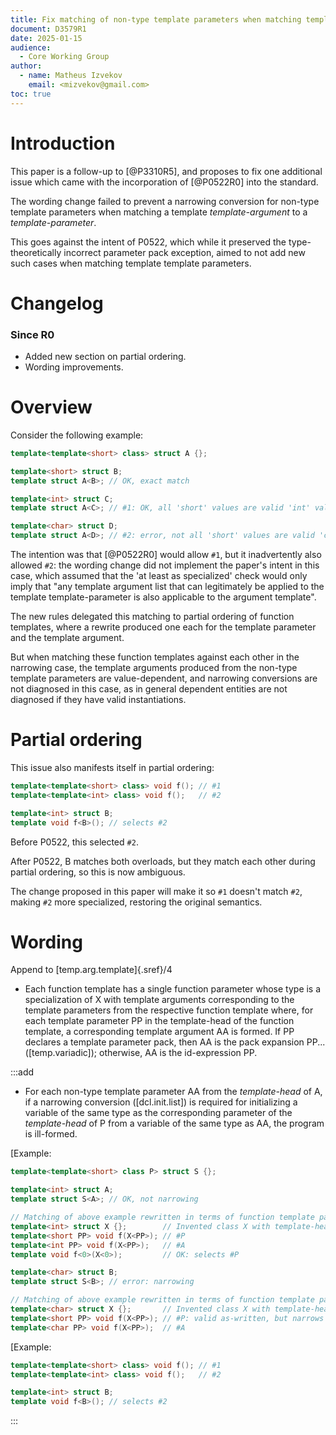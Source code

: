 ```yaml
---
title: Fix matching of non-type template parameters when matching template template parameters
document: D3579R1
date: 2025-01-15
audience:
  - Core Working Group
author:
  - name: Matheus Izvekov
    email: <mizvekov@gmail.com>
toc: true
---
```


# Introduction

This paper is a follow-up to [@P3310R5], and proposes to fix one additional issue which came with the incorporation of [@P0522R0] into the standard.

The wording change failed to prevent a narrowing conversion for non-type template parameters when matching a template *template-argument* to a *template-parameter*.

This goes against the intent of P0522, which while it preserved the type-theoretically incorrect parameter pack exception, aimed to not add new such cases when matching template template parameters.

# Changelog

### Since R0

* Added new section on partial ordering.
* Wording improvements.

# Overview

Consider the following example:
```C++
template<template<short> class> struct A {};

template<short> struct B;
template struct A<B>; // OK, exact match

template<int> struct C;
template struct A<C>; // #1: OK, all 'short' values are valid 'int' values

template<char> struct D;
template struct A<D>; // #2: error, not all 'short' values are valid 'char' values
```

The intention was that [@P0522R0] would allow `#1`, but it inadvertently also allowed `#2`: the wording change did not implement the paper's intent in this case, which assumed that the 'at least as specialized' check would only imply that "any template argument list that can legitimately be applied to the template template-parameter is also applicable to the argument template".

The new rules delegated this matching to partial ordering of function templates, where a rewrite produced one each for the template parameter and the template argument.

But when matching these function templates against each other in the narrowing case, the template arguments produced from the non-type template parameters are value-dependent, and narrowing conversions are not diagnosed in this case, as in general dependent entities are not diagnosed if they have valid instantiations.

# Partial ordering

This issue also manifests itself in partial ordering:
```C++
template<template<short> class> void f(); // #1
template<template<int> class> void f();   // #2

template<int> struct B;
template void f<B>(); // selects #2
```
Before P0522, this selected `#2`.

After P0522, B matches both overloads, but they match each other during partial ordering, so this is now ambiguous.

The change proposed in this paper will make it so `#1` doesn't match `#2`, making `#2` more specialized, restoring
the original semantics.

# Wording

Append to [temp.arg.template]{.sref}/4

* Each function template has a single function parameter whose type is a specialization of X
with template arguments corresponding to the template parameters from the respective
function template where, for each template parameter PP in the template-head of the function template,
a corresponding template argument AA is formed. If PP declares a template parameter pack, then AA
is the pack expansion PP... ([temp.variadic]); otherwise, AA is the id-expression PP.

:::add
* For each non-type template parameter AA from the *template-head* of A, if a narrowing conversion ([dcl.init.list]) is required for initializing a variable of the same type as the corresponding parameter of the *template-head* of P from a variable of the same type as AA, the program is ill-formed.

\[Example:
```C++
template<template<short> class P> struct S {};

template<int> struct A;
template struct S<A>; // OK, not narrowing

// Matching of above example rewritten in terms of function template partial ordering
template<int> struct X {};        // Invented class X with template-head of A
template<short PP> void f(X<PP>); // #P
template<int PP> void f(X<PP>);   // #A
template void f<0>(X<0>);         // OK: selects #P

template<char> struct B;
template struct S<B>; // error: narrowing

// Matching of above example rewritten in terms of function template partial ordering
template<char> struct X {};       // Invented class X with template-head of B
template<short PP> void f(X<PP>); // #P: valid as-written, but narrows PP to char, so the rewrite is ill-formed
template<char PP> void f(X<PP>);  // #A
```

\[Example:
```C++
template<template<short> class> void f(); // #1
template<template<int> class> void f();   // #2

template<int> struct B;
template void f<B>(); // selects #2
```
:::
